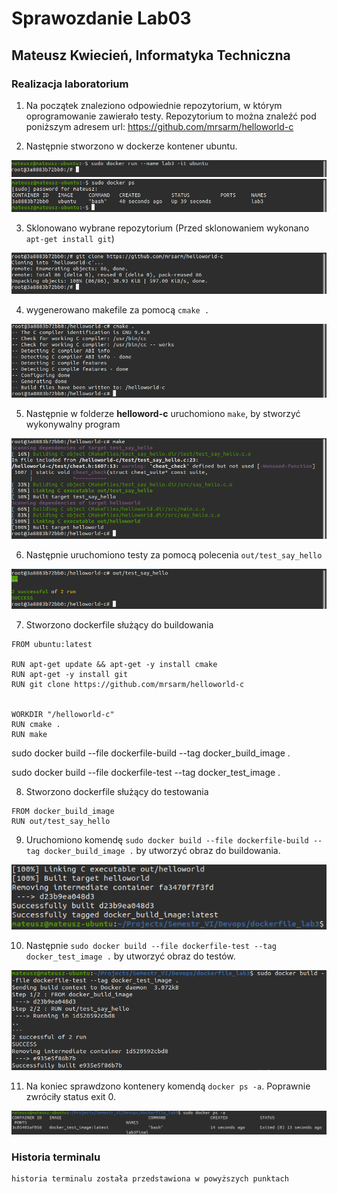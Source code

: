 # Sprawozdanie Lab03
## Mateusz Kwiecień, Informatyka Techniczna 
### Realizacja laboratorium

1. Na początek znaleziono odpowiednie repozytorium, w którym oprogramowanie zawierało testy. Repozytorium to można znaleźć pod poniższym adresem url: https://github.com/mrsarm/helloworld-c


2. Następnie stworzono w dockerze kontener ubuntu.

![run](docker-run.png)
![ps](docker-ps.png)

3. Sklonowano wybrane repozytorium (Przed sklonowaniem wykonano `apt-get install git`)

![clone](clone.png)

4. wygenerowano makefile za pomocą `cmake .`

![cmake](cmake.png)

5. Następnie w folderze **helloword-c** uruchomiono `make`, by stworzyć wykonywalny program

![make](make.png)

6. Następnie uruchomiono testy za pomocą polecenia `out/test_say_hello`

![test](test.png)

7. Stworzono dockerfile służący do buildowania

```
FROM ubuntu:latest

RUN apt-get update && apt-get -y install cmake
RUN apt-get -y install git 
RUN git clone https://github.com/mrsarm/helloworld-c


WORKDIR "/helloworld-c"
RUN cmake .
RUN make 
```

sudo docker build --file dockerfile-build --tag docker_build_image .

sudo docker build --file dockerfile-test --tag docker_test_image .

8. Stworzono dockerfile służący do testowania
```
FROM docker_build_image
RUN out/test_say_hello
```
9. Uruchomiono komendę `sudo docker build --file dockerfile-build --tag docker_build_image .` by utworzyć obraz do buildowania.

![build](build.png)

10. Następnie `sudo docker build --file dockerfile-test --tag docker_test_image .` by utworzyć obraz do testów.

![test](test2.png)

11. Na koniec sprawdzono kontenery komendą `docker ps -a`. Poprawnie zwróciły status exit 0.

![psa](psa.png)

### Historia terminalu
```
historia terminalu została przedstawiona w powyższych punktach 
```
